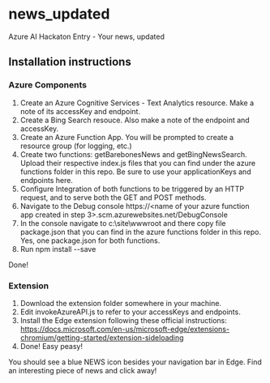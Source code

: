 # news_updated
Azure AI Hackaton Entry - Your news, updated 

## Installation instructions

### Azure Components

1. Create an Azure Cognitive Services - Text Analytics resource. Make a note of its accessKey and endpoint.
2. Create a Bing Search resouce. Also make a note of the endpoint and accessKey.
3. Create an Azure Function App. You will be prompted to create a resource group (for logging, etc.)
4. Create two functions: getBarebonesNews and getBingNewsSearch. Upload their respective index.js files that you can find under the azure functions folder in this repo. Be sure to use your applicationKeys and endpoints here.
5. Configure Integration of both functions to be triggered by an HTTP request, and to serve both the GET and POST methods.
6. Navigate to the Debug console https://<name of your azure function app created in step 3>.scm.azurewebsites.net/DebugConsole 
7. In the console navigate to c:\site\wwwroot and there copy file package.json that you can find in the azure functions folder in this repo. Yes, one package.json for both functions.
8. Run npm install --save

Done!

### Extension

1. Download the extension folder somewhere in your machine.
2. Edit invokeAzureAPI.js to refer to your accessKeys and endpoints.
3. Install the Edge extension following these official instructions: https://docs.microsoft.com/en-us/microsoft-edge/extensions-chromium/getting-started/extension-sideloading
4. Done! Easy peasy!

You should see a blue NEWS icon besides your navigation bar in Edge. Find an interesting piece of news and click away!

